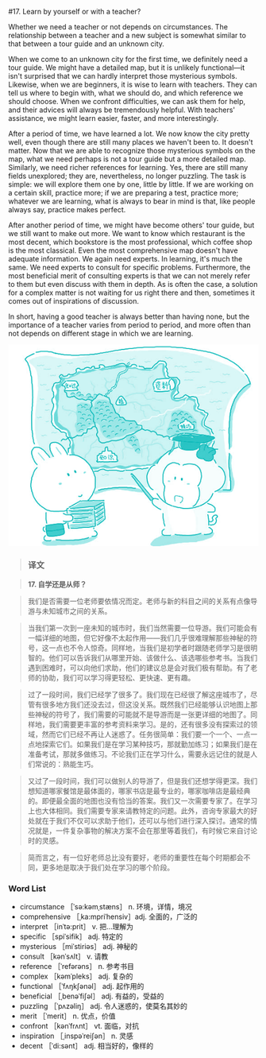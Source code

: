 #17. Learn by yourself or with a teacher?

Whether we need a teacher or not depends on circumstances. The relationship between a teacher and a new subject is somewhat similar to that between a tour guide and an unknown city.

When we come to an unknown city for the first time, we definitely need a tour guide. We might have a detailed map, but it is unlikely functional—it isn't surprised that we can hardly interpret those mysterious symbols. Likewise, when we are beginners, it is wise to learn with teachers. They can tell us where to begin with, what we should do, and which reference we should choose. When we confront difficulties, we can ask them for help, and their advices will always be tremendously helpful. With teachers' assistance, we might learn easier, faster, and more interestingly.

After a period of time, we have learned a lot. We now know the city pretty well, even though there are still many places we haven't been to. It doesn't matter. Now that we are able to recognize those mysterious symbols on the map, what we need perhaps is not a tour guide but a more detailed map. Similarly, we need richer references for learning. Yes, there are still many fields unexplored; they are, nevertheless, no longer puzzling. The task is simple: we will explore them one by one, little by little. If we are working on a certain skill, practice more; if we are preparing a test, practice more; whatever we are learning, what is always to bear in mind is that, like people always say, practice makes perfect.

After another period of time, we might have become others' tour guide, but we still want to make out more. We want to know which restaurant is the most decent, which bookstore is the most professional, which coffee shop is the most classical. Even the most comprehensive map doesn't have adequate information. We again need experts. In learning, it's much the same. We need experts to consult for specific problems. Furthermore, the most beneficial merit of consulting experts is that we can not merely refer to them but even discuss with them in depth. As is often the case, a solution for a complex matter is not waiting for us right there and then, sometimes it comes out of inspirations of discussion.

In short, having a good teacher is always better than having none, but the importance of a teacher varies from period to period, and more often than not depends on different stage in which we are learning.

![](images/TOEFL-iBT-High-Score-Essays-017.jpg)

> ### 译文

> **17. 自学还是从师？**

> 我们是否需要一位老师要依情况而定。老师与新的科目之间的关系有点像导游与未知城市之间的关系。

> 当我们第一次到一座未知的城市时，我们当然需要一位导游。我们可能会有一幅详细的地图，但它好像不太起作用——我们几乎很难理解那些神秘的符号，这一点也不令人惊奇。同样地，当我们是初学者时跟随老师学习是很明智的。他们可以告诉我们从哪里开始、该做什么、该选哪些参考书。当我们遇到困难时，可以向他们求助，他们的建议总是会对我们极有帮助。有了老师的协助，我们可以学习得更轻松、更快速、更有趣。

> 过了一段时间，我们已经学了很多了。我们现在已经很了解这座城市了，尽管有很多地方我们还没去过，但这没关系。既然我们已经能够认识地图上那些神秘的符号了，我们需要的可能就不是导游而是一张更详细的地图了。同样地，我们需要更丰富的参考资料来学习。是的，还有很多没有探索过的领域，然而它们已经不再让人迷惑了。任务很简单：我们要一个一个、一点一点地探索它们。如果我们是在学习某种技巧，那就勤加练习；如果我们是在准备考试，那就多做练习。不论我们正在学习什么，需要永远记住的就是人们常说的：熟能生巧。

> 又过了一段时间，我们可以做别人的导游了，但是我们还想学得更深。我们想知道哪家餐馆是最体面的，哪家书店是最专业的，哪家咖啡店是最经典的。即便最全面的地图也没有恰当的答案。我们又一次需要专家了。在学习上也大体相同。我们需要专家来请教特定的问题。此外，咨询专家最大的好处就在于我们不仅可以求助于他们，还可以与他们进行深入探讨。通常的情况就是，一件复杂事物的解决方案不会在那里等着我们，有时候它来自讨论时的灵感。

> 简而言之，有一位好老师总比没有要好，老师的重要性在每个时期都会不同，更多地是取决于我们处在学习的哪个阶段。

### Word List

 * circumstance ［ˈsə:kəmˌstæns］ n. 环境，详情，境况
 * comprehensive ［ˌka:mpriˈhensiv］adj. 全面的，广泛的
 * interpret ［inˈtə:prit］ v. 把…理解为
 * specific ［spiˈsifik］ adj. 特定的
 * mysterious ［miˈstiriəs］ adj. 神秘的
 * consult ［kənˈsʌlt］ v. 请教
 * reference ［ˈrefərəns］ n. 参考书目
 * complex ［kəmˈpleks］ adj. 复杂的
 * functional ［ˈfʌŋkʃənəl］ adj. 起作用的
 * beneficial ［ˌbenəˈfiʃəl］ adj. 有益的，受益的
 * puzzling ［ˈpʌzəliŋ］ adj. 令人迷惑的，使莫名其妙的
 * merit ［ˈmerit］ n. 优点，价值
 * confront ［kənˈfrʌnt］ vt. 面临，对抗
 * inspiration ［ˌinspəˈreiʃən］ n. 灵感
 * decent ［ˈdi:sənt］ adj. 相当好的，像样的
